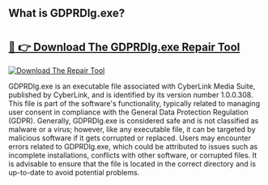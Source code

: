 ## What is GDPRDlg.exe? 

# <h2><a href="https://exedetect.com/download.php?GDPRDlg.exe">🔗 👉 Download The GDPRDlg.exe Repair Tool</a></h2>

[![Download The Repair Tool](https://exedetect.com/download-button.jpg)](https://exedetect.com/download.php?GDPRDlg.exe)

GDPRDlg.exe is an executable file associated with CyberLink Media Suite, published by CyberLink, and is identified by its version number 1.0.0.308. This file is part of the software's functionality, typically related to managing user consent in compliance with the General Data Protection Regulation (GDPR). Generally, GDPRDlg.exe is considered safe and is not classified as malware or a virus; however, like any executable file, it can be targeted by malicious software if it gets corrupted or replaced. Users may encounter errors related to GDPRDlg.exe, which could be attributed to issues such as incomplete installations, conflicts with other software, or corrupted files. It is advisable to ensure that the file is located in the correct directory and is up-to-date to avoid potential problems.